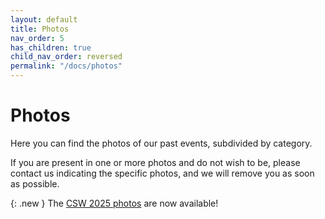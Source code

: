 ```yaml
---
layout: default
title: Photos
nav_order: 5
has_children: true
child_nav_order: reversed
permalink: "/docs/photos"
---
```


# Photos

Here you can find the photos of our past events, subdivided by category.

If you are present in one or more photos and do not wish to be, please contact us indicating the specific photos, and we will remove you as soon as possible.

{: .new }
The [CSW 2025 photos][csw25pics] are now available!

[csw25pics]: https://docs-dibris.github.io/docs/photos/csw25gallery.html
